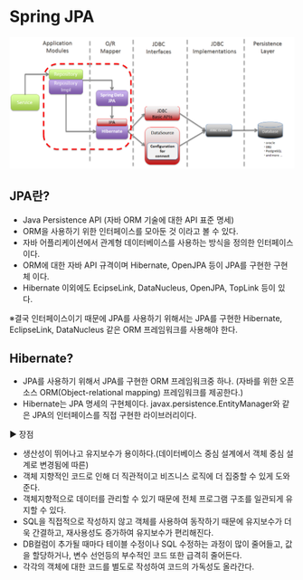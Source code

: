 # Spring JPA

![spring_jpa_architecture](./spring-jpa-architecture.png)
## JPA란?
 * Java Persistence API (자바 ORM 기술에 대한 API 표준 명세)
 * ORM을 사용하기 위한 인터페이스를 모아둔 것 이라고 볼 수 있다.
 * 자바 어플리케이션에서 관계형 데이터베이스를 사용하는 방식을 정의한 인터페이스이다.
 * ORM에 대한 자바 API 규격이며 Hibernate, OpenJPA 등이 JPA를 구현한 구현체 이다.
 * Hibernate 이외에도 EcipseLink, DataNucleus, OpenJPA, TopLink 등이 있다.
 
※결국 인터페이스이기 때문에 JPA를 사용하기 위해서는 JPA를 구현한 Hibernate, EclipseLink, DataNucleus 같은 ORM 프레임워크를 사용해야 한다.

## Hibernate?
 * JPA를 사용하기 위해서 JPA를 구현한 ORM 프레임워크중 하나.
   (자바를 위한 오픈소스 ORM(Object-relational mapping) 프레임워크를 제공한다.)
 * Hibernate는 JPA 명세의 구현체이다. javax.persistence.EntityManager와 같은 JPA의 인터페이스를 직접 구현한 라이브러리이다.

▶ 장점
 - 생산성이 뛰어나고 유지보수가 용이하다.(데이터베이스 중심 설계에서 객체 중심 설계로 변경됨에 따른)
 - 객체 지향적인 코드로 인해 더 직관적이고 비즈니스 로직에 더 집중할 수 있게 도와준다.
 - 객체지향적으로 데이터를 관리할 수 있기 때문에 전체 프로그램 구조를 일관되게 유지할 수 있다.
 - SQL을 직접적으로 작성하지 않고 객체를 사용하여 동작하기 때문에 유지보수가 더욱 간결하고, 재사용성도 증가하여 유지보수가 편리해진다.
 - DB컬럼이 추가될 때마다 테이블 수정이나 SQL 수정하는 과정이 많이 줄어들고, 값을 할당하거나, 변수 선언등의 부수적인 코드 또한 급격히 줄어든다.
 - 각각의 객체에 대한 코드를 별도로 작성하여 코드의 가독성도 올라간다.
